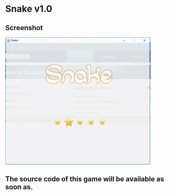# Snake v1.0

## Screenshot

<img src="./demo/demo.gif" height="400" />



## The source code of this game will be available as soon as. 